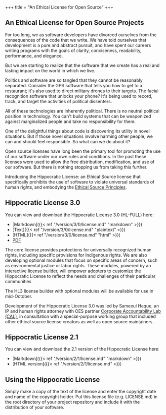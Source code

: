 +++
title = "An Ethical License for Open Source"
+++

## An Ethical License for Open Source Projects
For too long, we as software developers have divorced ourselves from the consequences of the code that we write. We have told ourselves that development is a pure and abstract pursuit, and have spent our careers writing programs with the goals of clarity, conciseness, readability, performance, and elegance.

But we are starting to realize that the software that we create has a real and lasting impact on the world in which we live.

Politics and software are so tangled that they cannot be reasonably separated. Consider the GPS software that tells you how to get to a restaurant; it's also used to direct military drones to their targets. The facial recognition software  that unlocks your phone? It's being used to record, track, and target the activities of political dissenters.

All of these technologies are inherently political. There is no neutral political position in technology. You can't build systems that can be weaponized against marginalized people and take no responsibility for them.

One of the delightful things about code is discovering its utility in novel situations. But if those novel situations involve harming other people, we can and should feel responsible. So what can we do about it?

Open source licenses have long been the primary tool for promoting the use of our software under our own rules and conditions. In the past these licenses were used to allow the free distribution, modification, and use of our software. But there is nothing stopping us from taking this further.

Introducing the Hippocratic License: an Ethical Source license that specifically prohibits the use of software to violate universal standards of human rights, and embodying the [Ethical Source Principles](https://ethicalsource.dev/principles).

## Hippocratic License 3.0
You can view and download the Hippocratic License 3.0 (HL-FULL) here:

- [Markdown]({{< ref "/version/3/0/license.md" "markdown" >}})
- [Text]({{< ref "/version/3/0/license.md" "plaintext" >}})
- [HTML]({{< ref "/version/3/0/license.md" "html" >}})
- [PDF](/version/3/0/license.pdf)

The core license provides protections for universally recognized human rights, including specific provisions for Indigenous rights. We are also developing optional modules that focus on specific areas of concern, such as environmental justice or labor rights. These modules, powered by an interactive license builder, will empower adopters to customize the Hippocratic License to reflect the needs and challenges of their particular communities.

The HL3 license builder with optional modules will be available for use in mid-October.

Development of the Hippocratic License 3.0 was led by Sameeul Haque, an IP and human rights attorney with OES partner [Corporate Accountability Lab (CAL)](https://corpaccountabilitylab.org/), in consultation with a special-purpose working group that included other ethical source license creators as well as open source maintainers.

## Hippocratic License 2.1

You can view and download the 2.1 version of the Hippocratic License here:

- [Markdown]({{< ref "/version/2/1/license.md" "markdown" >}})
- [HTML version]({{< ref "/version/2/1/license.md" >}})

## Using the Hippocratic License

Simply make a copy of the text of the license and enter the copyright date and name of the copyright holder. Put this license file (e.g. LICENSE.md) in the root directory of your project repository and include it with the distribution of your software.

